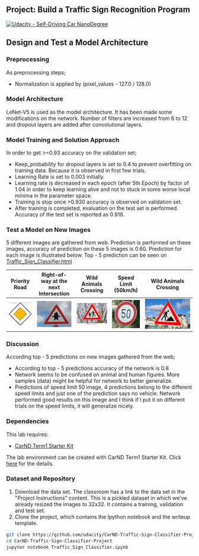 ## Project: Build a Traffic Sign Recognition Program
[![Udacity - Self-Driving Car NanoDegree](https://s3.amazonaws.com/udacity-sdc/github/shield-carnd.svg)](http://www.udacity.com/drive)

## Design and Test a Model Architecture

### Preprocessing
As preprocessing steps;
* Normalization is applied by (pixel_values - 127.0 / 128.0)

### Model Architecture
LeNet-V5 is used as the model architecture. It has been made some modifications on the network. Number of filters are increased from 6 to 12 and dropout layers are added after convolutional layers.

### Model Training and Solution Approach
In order to get >=0.93 accuracy on the validation set;
* Keep_probability for dropout layers is set to 0.4 to prevent overfitting on training data. Because it is observed in first few trials.
* Learning Rate is set to 0.003 initially.
* Learning rate is decreased in each epoch (after 5th Epoch) by factor of 1.04 in order to keep learning alive and not to stuck in some worse local minima in the parameter space.
* Training is stop once >0.930 accuracy is observed on validation set.
* After training is completed, evaluation on the test set is performed. Accuracy of the test set is reported as 0.918. 

### Test a Model on New Images

[image1]: ./german_signs/road_sign1.jpeg "1"
[image2]: ./german_signs/road_sign2.jpeg "2"
[image3]: ./german_signs/road_sign3.jpg "3"
[image4]: ./german_signs/road_sign4.jpeg "4"
[image5]: ./german_signs/road_sign5.jpg "5"

5 different images are gathered from web. Prediction is performed on these images, accuracy of prediction on these 5 images is 0.60.
Prediction for each image is illustrated below. Top - 5 prediction can be seen on [Traffic_Sign_Classifier.html](./Traffic_Sign_Classifier.html)

Priority Road     |Right-of-way at the next Intersection        |   Wild Animals Crossing            |  Speed Limit (50km/h)        |  Wild Animals Crossing 
:----------------:|:-------------------------:|:------------------------:|:-------------------------:|:-------------------------:
![1][image1]      |  ![2][image2]             |    ![3][image3]          |  ![4][image4]             |  ![5][image5]

### Discussion 
According top - 5 predictions on new images gathered from the web;
* According to top - 5 predictions accuracy of the network is 0.8
* Network seems to be confused on animal and human figures. More samples (data) might be helpful for network to better generalize.
* Predictions of speed limit 50 image, 4 predictions belong to the different speed limits and just one of the prediction says no vehicle. Network performed good results on this image and I think if I put it on different trials on the speed limits, it will generalize nicely.

### Dependencies
This lab requires:

* [CarND Term1 Starter Kit](https://github.com/udacity/CarND-Term1-Starter-Kit)

The lab environment can be created with CarND Term1 Starter Kit. Click [here](https://github.com/udacity/CarND-Term1-Starter-Kit/blob/master/README.md) for the details.

### Dataset and Repository

1. Download the data set. The classroom has a link to the data set in the "Project Instructions" content. This is a pickled dataset in which we've already resized the images to 32x32. It contains a training, validation and test set.
2. Clone the project, which contains the Ipython notebook and the writeup template.
```sh
git clone https://github.com/udacity/CarND-Traffic-Sign-Classifier-Project
cd CarND-Traffic-Sign-Classifier-Project
jupyter notebook Traffic_Sign_Classifier.ipynb
```

